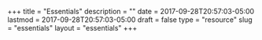 +++
title = "Essentials"
description = ""
date = 2017-09-28T20:57:03-05:00
lastmod = 2017-09-28T20:57:03-05:00
draft = false
type = "resource"
slug = "essentials"
layout = "essentials"
+++

